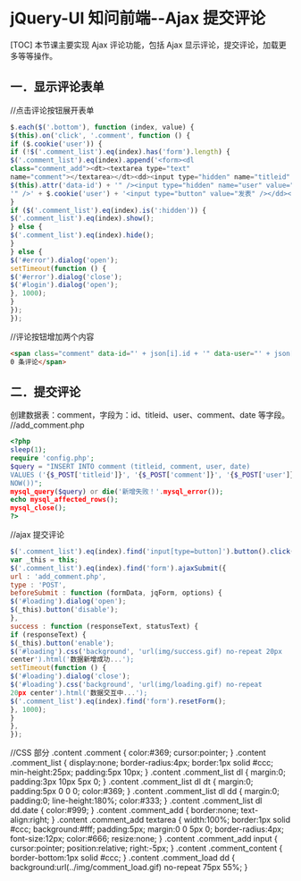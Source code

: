 # jQuery-UI 知问前端--Ajax 提交评论
[TOC]
本节课主要实现 Ajax 评论功能，包括 Ajax 显示评论，提交评论，加载更多等等操作。

## 一．显示评论表单
//点击评论按钮展开表单
```javascript
$.each($('.bottom'), function (index, value) {
$(this).on('click', '.comment', function () {
if ($.cookie('user')) {
if (!$('.comment_list').eq(index).has('form').length) {
$('.comment_list').eq(index).append('<form><dl
class="comment_add"><dt><textarea type="text"
name="comment"></textarea></dt><dd><input type="hidden" name="titleid" value="' +
$(this).attr('data-id') + '" /><input type="hidden" name="user" value="' + $(this).attr('data-user') +
'" />' + $.cookie('user') + '<input type="button" value="发表" /></dd></dl></form>');
}
if ($('.comment_list').eq(index).is(':hidden')) {
$('.comment_list').eq(index).show();
} else {
$('.comment_list').eq(index).hide();
}
} else {
$('#error').dialog('open');
setTimeout(function () {
$('#error').dialog('close');
$('#login').dialog('open');
}, 1000);
}
});
});
```
//评论按钮增加两个内容
```html
<span class="comment" data-id="' + json[i].id + '" data-user="' + json[i].user + '">
0 条评论</span>
```

## 二．提交评论
创建数据表：comment，字段为：id、titleid、user、comment、date 等字段。
//add_comment.php
```php
<?php
sleep(1);
require 'config.php';
$query = "INSERT INTO comment (titleid, comment, user, date)
VALUES ('{$_POST['titleid']}', '{$_POST['comment']}', '{$_POST['user']}',
NOW())";
mysql_query($query) or die('新增失败！'.mysql_error());
echo mysql_affected_rows();
mysql_close();
?>
```
//ajax 提交评论
```javascript
$('.comment_list').eq(index).find('input[type=button]').button().click(function () {
var _this = this;
$('.comment_list').eq(index).find('form').ajaxSubmit({
url : 'add_comment.php',
type : 'POST',
beforeSubmit : function (formData, jqForm, options) {
$('#loading').dialog('open');
$(_this).button('disable');
},
success : function (responseText, statusText) {
if (responseText) {
$(_this).button('enable');
$('#loading').css('background', 'url(img/success.gif) no-repeat 20px
center').html('数据新增成功...');
setTimeout(function () {
$('#loading').dialog('close');
$('#loading').css('background', 'url(img/loading.gif) no-repeat
20px center').html('数据交互中...');
$('.comment_list').eq(index).find('form').resetForm();
}, 1000);
}
},
});
```
//CSS 部分
.content .comment {
color:#369;
cursor:pointer;
}
.content .comment_list {
display:none;
border-radius:4px;
border:1px solid #ccc;
min-height:25px;
padding:5px 10px;
}
.content .comment_list dl {
margin:0;
padding:3px 10px 5px 0;
}
.content .comment_list dl dt {
margin:0;
padding:5px 0 0 0;
color:#369;
}
.content .comment_list dl dd {
margin:0;
padding:0;
line-height:180%;
color:#333;
}
.content .comment_list dl dd.date {
color:#999;
}
.content .comment_add {
border:none;
text-align:right;
}
.content .comment_add textarea {
width:100%;
border:1px solid #ccc;
background:#fff;
padding:5px;
margin:0 0 5px 0;
border-radius:4px;
font-size:12px;
color:#666;
resize:none;
}
.content .comment_add input {
cursor:pointer;
position:relative;
right:-5px;
}
.content .comment_content {
border-bottom:1px solid #ccc;
}
.content .comment_load dd {
background:url(../img/comment_load.gif) no-repeat 75px 55%;
}